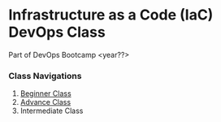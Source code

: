 # Infrastructure as a Code (IaC) DevOps Class 

Part of DevOps Bootcamp <year??>

### Class Navigations
1. [Beginner Class ](./beginner/README.md)
2. [Advance Class](./advance/README.md)
3. Intermediate Class
